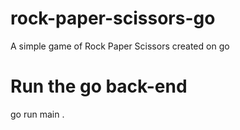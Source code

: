 # rock-paper-scissors-go
A simple game of Rock Paper Scissors created on go 

# Run the go back-end
go run main . 
